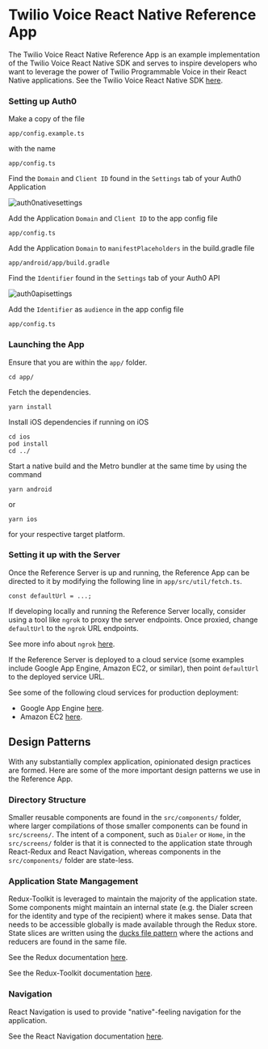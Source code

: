 # Twilio Voice React Native Reference App

The Twilio Voice React Native Reference App is an example implementation of the Twilio Voice React Native SDK and serves to inspire developers who want to leverage the power of Twilio Programmable Voice in their React Native applications. See the Twilio Voice React Native SDK [here](https://github.com/twilio/twilio-voice-react-native).

### Setting up Auth0

Make a copy of the file
```
app/config.example.ts
```
with the name
```
app/config.ts
```

Find the `Domain` and `Client ID` found in the `Settings` tab of your Auth0 Application

![auth0nativesettings](https://user-images.githubusercontent.com/35968892/226760563-fbc6e3cf-2d63-4fa1-8fa0-eae98dd80859.png)

Add the Application `Domain` and `Client ID` to the app config file

```
app/config.ts
```

Add the Application `Domain` to `manifestPlaceholders` in the build.gradle file

```
app/android/app/build.gradle
```

Find the `Identifier` found in the `Settings` tab of your Auth0 API

![auth0apisettings](https://user-images.githubusercontent.com/35968892/226760697-9bb44982-2c2f-40fd-bc6f-5176bbafcd0c.png)

Add the `Identifier` as `audience` in the app config file

```
app/config.ts
```

### Launching the App

Ensure that you are within the `app/` folder.
```
cd app/
```
Fetch the dependencies.
```
yarn install
```
Install iOS dependencies if running on iOS
```
cd ios
pod install
cd ../
```
Start a native build and the Metro bundler at the same time by using the command
```
yarn android
```
or
```
yarn ios
```
for your respective target platform.

### Setting it up with the Server

Once the Reference Server is up and running, the Reference App can be directed to it by modifying the following line in `app/src/util/fetch.ts`.
```
const defaultUrl = ...;
```

If developing locally and running the Reference Server locally, consider using a tool like `ngrok` to proxy the server endpoints. Once proxied, change `defaultUrl` to the `ngrok` URL endpoints.

See more info about `ngrok` [here](https://ngrok.com/).

If the Reference Server is deployed to a cloud service (some examples include Google App Engine, Amazon EC2, or similar), then point `defaultUrl` to the deployed service URL.

See some of the following cloud services for production deployment:
* Google App Engine [here](https://cloud.google.com/).
* Amazon EC2 [here](https://aws.amazon.com/).

## Design Patterns

With any substantially complex application, opinionated design practices are formed. Here are some of the more important design patterns we use in the Reference App.

### Directory Structure

Smaller reusable components are found in the `src/components/` folder, where larger compilations of those smaller components can be found in `src/screens/`. The intent of a component, such as `Dialer` or `Home`, in the `src/screens/` folder is that it is connected to the application state through React-Redux and React Navigation, whereas components in the `src/components/` folder are state-less.

### Application State Mangagement

Redux-Toolkit is leveraged to maintain the majority of the application state. Some components might maintain an internal state (e.g. the Dialer screen for the identity and type of the recipient) where it makes sense. Data that needs to be accessible globally is made available through the Redux store. State slices are written using the [ducks file pattern](https://github.com/erikras/ducks-modular-redux) where the actions and reducers are found in the same file.

See the Redux documentation [here](https://redux.js.org/introduction/getting-started).

See the Redux-Toolkit documentation [here](https://redux-toolkit.js.org/introduction/getting-started).

### Navigation

React Navigation is used to provide "native"-feeling navigation for the application.

See the React Navigation documentation [here](https://reactnavigation.org/docs/getting-started/).
